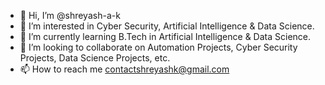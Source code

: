 - 👋 Hi, I’m @shreyash-a-k
- 👀 I’m interested in Cyber Security, Artificial Intelligence & Data Science.
- 🌱 I’m currently learning B.Tech in Artificial Intelligence & Data Science.
- 💞️ I’m looking to collaborate on Automation Projects, Cyber Security Projects, Data Science Projects, etc.
- 📫 How to reach me contactshreyashk@gmail.com

<!---
shreyash-a-k/shreyash-a-k is a ✨ special ✨ repository because its `README.md` (this file) appears on your GitHub profile.
You can click the Preview link to take a look at your changes.
--->
